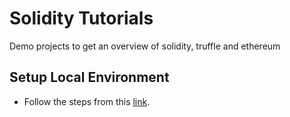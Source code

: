 # Solidity Tutorials
Demo projects to get an overview of solidity, truffle and ethereum


## Setup Local Environment
  - Follow the steps from this [link](https://medium.com/interfacing-with-a-blockchain/how-to-set-up-your-ethereum-development-environment-for-macos-cac42af966fd).
